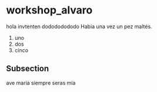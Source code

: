 # workshop_alvaro
hola
invtenten
dodododododo
Habia una vez un pez maltés.

1. uno
2. dos
3. cinco

## Subsection
ave maria siempre seras mia